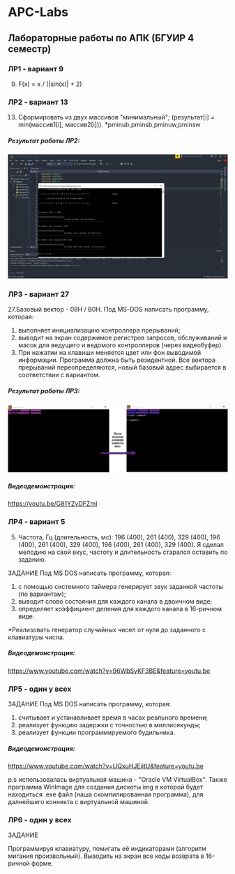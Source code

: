 # APC-Labs
## Лабораторные работы по АПК (БГУИР 4 семестр)

### ЛР1 - вариант 9
9. F(x) = x / (|sin(x)| + 2)

### ЛР2 - вариант 13
13. Сформировать из двух массивов "минимальный"; (результат[i] = min(массив1[i],
массив2[i])). *pminub,pminsb,pminuw,pminsw
##### Результат работы ЛР2:
![Иллюстрация к проекту](https://github.com/Vladis88/APC-Labs/raw/master/Laba_2/Result/Результат_работы_программы.png)

### ЛР3 - вариант 27
27.Базовый вектор - 08H / B0Н. Под MS-DOS написать программу, которая:
1) выполняет инициализацию контроллера прерываний;
2) выводит на экран содержимое регистров запросов, обслуживаний и масок для ведущего и ведомого контроллеров (через видеобуфер).
3) При нажатии на клавиши меняется цвет или фон выводимой информации.
Программа должна быть резидентной. Все вектора прерываний переопределяются, новый базовый адрес выбирается в соответствии с вариантом.
##### Результат работы ЛР3:
![Иллюстрация к проекту](https://github.com/Vladis88/APC-Labs/raw/master/Laba_3/Result/Screenshot.png)
##### Видеодемонстрация:
<https://youtu.be/G81YZyDFZmI>

### ЛР4 - вариант 5
5. Частота, Гц (длительность, мс): 196 (400), 261 (400), 329 (400), 196 (400), 261 (400), 329 (400), 196 (400), 261 (400), 329 (400).
Я сделал мелодию на свой вкус, частоту и длительность старался оставить по заданию.

ЗАДАНИЕ
Под MS DOS написать программу, которая:
1) c помощью системного таймера генерирует звук заданной частоты (по вариантам);
2) выводит слово состояния для каждого канала в двоичном виде;
3) определяет коэффициент деления для каждого канала в 16-ричном виде.

*Реализовать генератор случайных чисел от нуля до заданного с клавиатуры числа.
##### Видеодемонстрация:
<https://www.youtube.com/watch?v=96WbSyKF3BE&feature=youtu.be>

### ЛР5 - один у всех
ЗАДАНИЕ
Под MS DOS написать программу, которая:
1) считывает и устанавливает время в часах реального времени;
2) реализует функцию задержки с точностью в миллисекунды;
3) реализует функции программируемого будильника.
##### Видеодемонстрация:
<https://www.youtube.com/watch?v=UQxuHJEiitU&feature=youtu.be> 

p.s использовалась виртуальная машина - "Oracle VM VirtualBox". Также программа WinImage для создания дискеты img в которой будет находиться .exe файл (наша скомпилированная программа), для далнейшего коннекта с виртуальной машиной. 

### ЛР6 - один у всех
ЗАДАНИЕ

Программируя клавиатуру, помигать её индикаторами (алгоритм мигания
произвольный).
Выводить на экран все коды возврата в 16-ричной форме.

